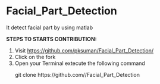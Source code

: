 # Facial_Part_Detection
It detect facial part by using matlab

<strong>STEPS TO STARTS CONTRIBUTION:</strong>
<p>
<ol>
<li>Visit <a href="https://github.com/pksuman/Facial_Part_Detection/">https://github.com/pksuman/Facial_Part_Detection/</a> </li>
<li>Click on the fork</li> 
<li>Open your Terminal extecute the following command
<p> git clone https://github.com/<your username>/Facial_Part_Detection</p>
</li>
<ol>
</p>
